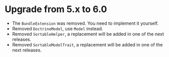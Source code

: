 Upgrade from 5.x to 6.0
=======================

*   The `BundleExtension` was removed. You need to implement it yourself.
*   Removed `DoctrineModel`, use `Model` instead.
*   Removed `SortableHelper`, a replacement will be added in one of the next releases.
*   Removed `SortableModelTrait`, a replacement will be added in one of the next releases.
